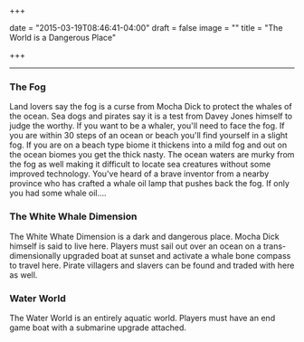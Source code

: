 +++

date = "2015-03-19T08:46:41-04:00"
draft = false
image = ""
title = "The World is a Dangerous Place"

+++

* * *

### The Fog

Land lovers say the fog is a curse from Mocha Dick to protect the whales of the ocean.  Sea dogs and pirates say it is a test from Davey Jones himself to judge the worthy.  If you want to be a whaler, you'll need to face the fog.  If you are within 30 steps of an ocean or beach you'll find yourself in a slight fog.  If you are on a beach type biome it thickens into a mild fog and out on the ocean biomes you get the thick nasty.  The ocean waters are murky from the fog as well making it difficult to locate sea creatures without some improved technology.   You've heard of a brave inventor from a nearby province who has crafted a whale oil lamp that pushes back the fog.  If only you had some whale oil....



### The White Whale Dimension

The White Whate Dimension is a dark and dangerous place.  Mocha Dick himself is said to live here.  Players must sail out over an ocean on a trans-dimensionally upgraded boat at sunset and activate a whale bone compass to travel here.  Pirate villagers and slavers can be found and traded with here as well.

### Water World

The Water World is an entirely aquatic world.  Players must have an end game boat with a submarine upgrade attached.